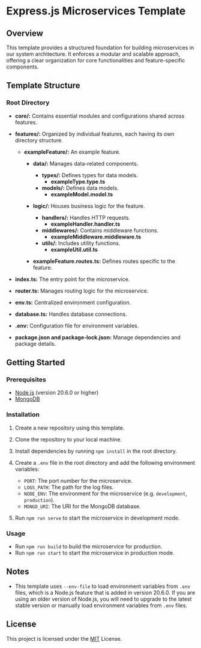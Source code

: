 # Express.js Microservices Template

## Overview

This template provides a structured foundation for building microservices in our system architecture. It enforces a modular and scalable approach, offering a clear organization for core functionalities and feature-specific components.

## Template Structure

### Root Directory

- **core/:** Contains essential modules and configurations shared across features.

- **features/:** Organized by individual features, each having its own directory structure.

  - **exampleFeature/:** An example feature.

    - **data/:** Manages data-related components.

      - **types/:** Defines types for data models.
        - **exampleType.type.ts**
      - **models/:** Defines data models.
        - **exampleModel.model.ts**

    - **logic/:** Houses business logic for the feature.

      - **handlers/:** Handles HTTP requests.
        - **exampleHandler.handler.ts**
      - **middlewares/:** Contains middleware functions.
        - **exampleMiddleware.middleware.ts**
      - **utils/:** Includes utility functions.
        - **exampleUtil.util.ts**

    - **exampleFeature.routes.ts:** Defines routes specific to the feature.

- **index.ts:** The entry point for the microservice.

- **router.ts:** Manages routing logic for the microservice.

- **env.ts:** Centralized environment configuration.

- **database.ts:** Handles database connections.

- **.env:** Configuration file for environment variables.

- **package.json and package-lock.json:** Manage dependencies and package details.

## Getting Started

### Prerequisites

- [Node.js](https://nodejs.org/en/) (version 20.6.0 or higher)
- [MongoDB](https://www.mongodb.com/)

### Installation

1. Create a new repository using this template.
2. Clone the repository to your local machine.
3. Install dependencies by running `npm install` in the root directory.
4. Create a `.env` file in the root directory and add the following environment variables:

   - `PORT`: The port number for the microservice.
   - `LOGS_PATH`: The path for the log files.
   - `NODE_ENV`: The environment for the microservice (e.g. `development`, `production`).
   - `MONGO_URI`: The URI for the MongoDB database.

5. Run `npm run serve` to start the microservice in development mode.

### Usage

- Run `npm run build` to build the microservice for production.
- Run `npm run start` to start the microservice in production mode.

## Notes

- This template uses `--env-file` to load environment variables from `.env` files, which is a Node.js feature that is added in version 20.6.0. If you are using an older version of Node.js, you will need to upgrade to the latest stable version or manually load environment variables from `.env` files.

## License

This project is licensed under the [MIT](LICENSE) License.
